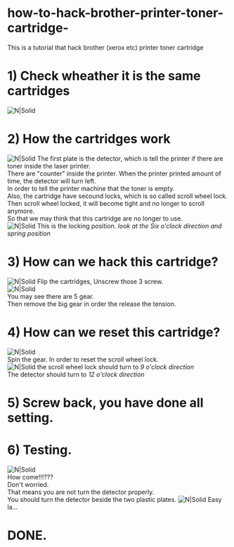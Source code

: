 # how-to-hack-brother-printer-toner-cartridge-
This is a tutorial that hack brother (xerox etc) printer toner cartridge 

# 1) Check wheather it is the same cartridges  
![N|Solid](https://github.com/umzr/how-to-hack-brother-printer-toner-cartridge-/blob/main/hackprinter/20201204_212038.jpg )  

 # 2) How the cartridges work
![N|Solid](https://github.com/umzr/how-to-hack-brother-printer-toner-cartridge-/blob/main/hackprinter/20201204_212201.jpg?raw=true ) 
The first plate is the detector, which is tell the printer if there are toner inside the laser printer.  
There are "counter" inside the printer. When the printer printed amount of time, the detector will turn left.  
In order to tell the printer machine that the toner is empty.  
Also, the cartridge have secound locks, which is so called scroll wheel lock.  
Then scroll wheel locked, it will become tight and no longer to scroll anymore.  
So that we may think that this cartridge are no longer to use.  
![N|Solid](https://github.com/umzr/how-to-hack-brother-printer-toner-cartridge-/blob/main/hackprinter/20201204_212321.jpg?raw=true) 
This is the locking position. *look at the Six o'clock direction and spring position*  
# 3) How can we hack this cartridge?  
![N|Solid](https://github.com/umzr/how-to-hack-brother-printer-toner-cartridge-/blob/main/hackprinter/20201204_212804.jpg?raw=true) 
Flip the cartridges, Unscrew those 3 screw.  
![N|Solid](https://github.com/umzr/how-to-hack-brother-printer-toner-cartridge-/blob/main/hackprinter/20201204_212824.jpg?raw=true)  
You may see there are 5 gear.  
Then remove the big gear in order the release the tension.  
# 4) How can we reset this cartridge?  
![N|Solid](https://github.com/umzr/how-to-hack-brother-printer-toner-cartridge-/blob/main/hackprinter/20201204_212839.jpg?raw=true)  
Spin the gear. In order to reset the scroll wheel lock.    
![N|Solid](https://github.com/umzr/how-to-hack-brother-printer-toner-cartridge-/blob/main/hackprinter/20201204_214115.jpg?raw=true) 
the scroll wheel lock should turn to *9 o'clock direction*  
The detector should turn to *12 o'clock direction*  

# 5) Screw back, you have done all setting.  
# 6) Testing.  
![N|Solid](https://github.com/umzr/how-to-hack-brother-printer-toner-cartridge-/blob/main/hackprinter/20201204_214106.jpg?raw=true)  
How come!!!???  
Don't worried.  
That means you are not turn the detector properly.  
You should turn the detector beside the two plastic plates.
![N|Solid](https://github.com/umzr/how-to-hack-brother-printer-toner-cartridge-/blob/main/hackprinter/20201204_215532ffff.jpg?raw=true) 
Easy la...  
# DONE. 
